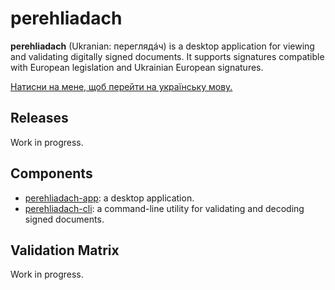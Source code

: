 # perehliadach

**perehliadach** (Ukranian: переглядáч) is a desktop application for viewing and validating digitally signed documents. It supports signatures compatible with European legislation and Ukrainian European signatures.

[Натисни на мене, щоб перейти на українську мову.](./README-UA.md)

## Releases

Work in progress.

## Components

- [perehliadach-app](./perehliadach-app): a desktop application.
- [perehliadach-cli](./perehliadach-cli): a command-line utility for validating and decoding signed documents.

## Validation Matrix

Work in progress.
